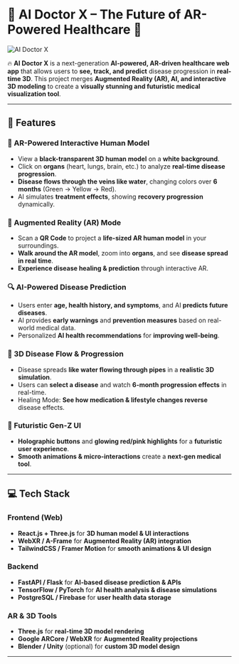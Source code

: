 # 🚀 AI Doctor X – The Future of AR-Powered Healthcare 🏥  

![AI Doctor X](https://your-image-link-here.com)  

🔥 **AI Doctor X** is a next-generation **AI-powered, AR-driven healthcare web app** that allows users to **see, track, and predict** disease progression in **real-time 3D**. This project merges **Augmented Reality (AR), AI, and interactive 3D modeling** to create a **visually stunning and futuristic medical visualization tool**.  

---

## 🌟 Features
### 🔬 AR-Powered Interactive Human Model
- View a **black-transparent 3D human model** on a **white background**.  
- Click on **organs** (heart, lungs, brain, etc.) to analyze **real-time disease progression**.  
- **Disease flows through the veins like water**, changing colors over **6 months** (Green → Yellow → Red).  
- AI simulates **treatment effects**, showing **recovery progression** dynamically.  

### 📱 Augmented Reality (AR) Mode
- Scan a **QR Code** to project a **life-sized AR human model** in your surroundings.  
- **Walk around the AR model**, zoom into **organs**, and see **disease spread in real time**.  
- **Experience disease healing & prediction** through interactive AR.  

### 🔍 AI-Powered Disease Prediction
- Users enter **age, health history, and symptoms**, and AI **predicts future diseases**.  
- AI provides **early warnings** and **prevention measures** based on real-world medical data.  
- Personalized **AI health recommendations** for **improving well-being**.  

### 🚀 3D Disease Flow & Progression
- Disease spreads **like water flowing through pipes** in a **realistic 3D simulation**.  
- Users can **select a disease** and watch **6-month progression effects** in real-time.  
- Healing Mode: **See how medication & lifestyle changes reverse** disease effects.  

### 🎨 Futuristic Gen-Z UI
- **Holographic buttons** and **glowing red/pink highlights** for a **futuristic user experience**.  
- **Smooth animations & micro-interactions** create a **next-gen medical tool**.  

---

## 💻 Tech Stack
### Frontend (Web)
- **React.js + Three.js** for **3D human model & UI interactions**  
- **WebXR / A-Frame** for **Augmented Reality (AR) integration**  
- **TailwindCSS / Framer Motion** for **smooth animations & UI design**  

### Backend
- **FastAPI / Flask** for **AI-based disease prediction & APIs**  
- **TensorFlow / PyTorch** for **AI health analysis & disease simulations**  
- **PostgreSQL / Firebase** for **user health data storage**  

### AR & 3D Tools
- **Three.js** for **real-time 3D model rendering**  
- **Google ARCore / WebXR** for **Augmented Reality projections**  
- **Blender / Unity** (optional) for **custom 3D model design**  

---


